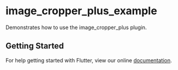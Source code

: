 # image_cropper_plus_example

Demonstrates how to use the image_cropper_plus plugin.

## Getting Started

For help getting started with Flutter, view our online
[documentation](https://flutter.io/).

